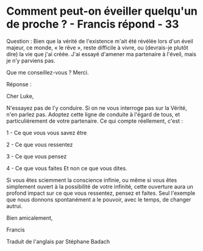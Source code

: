 # Comment peut-on éveiller quelqu'un de proche ? - Francis répond - 33 



Question : Bien que la v&eacute;rit&eacute; de l'existence m'ait &eacute;t&eacute; r&eacute;v&eacute;l&eacute;e lors d'un &eacute;veil majeur, ce monde, &laquo; le r&ecirc;ve &raquo;, reste difficile &agrave; vivre, ou (devrais-je plut&ocirc;t dire) la vie que j'ai cr&eacute;&eacute;e. J'ai essay&eacute; d'amener ma partenaire &agrave; l'&eacute;veil, mais je n&rsquo;y parviens pas.&nbsp;





Que me conseillez-vous ? Merci.&nbsp;  







  







R&eacute;ponse :  







Cher Luke,  







N'essayez pas de l'y conduire. Si on ne vous interroge pas sur la V&eacute;rit&eacute;, n'en parlez pas. Adoptez cette ligne de conduite &agrave; l'&eacute;gard de tous, et particuli&egrave;rement de votre partenaire. Ce qui compte r&eacute;ellement, c'est :  







1 - Ce que vous vous savez &ecirc;tre 





2 - Ce que vous ressentez 





3 - Ce que vous pensez 





4 - Ce que vous faites Et non ce que vous dites.  







Si vous &ecirc;tes sciemment la conscience infinie, ou m&ecirc;me si vous &ecirc;tes simplement ouvert &agrave; la possibilit&eacute; de votre infinit&eacute;, cette ouverture aura un profond impact sur ce que vous ressentez, pensez et faites. Seul l'exemple que nous donnons spontan&eacute;ment a le pouvoir, avec le temps, de changer autrui.  







Bien amicalement,





Francis





  







Traduit de l'anglais par St&eacute;phane Badach&nbsp;









